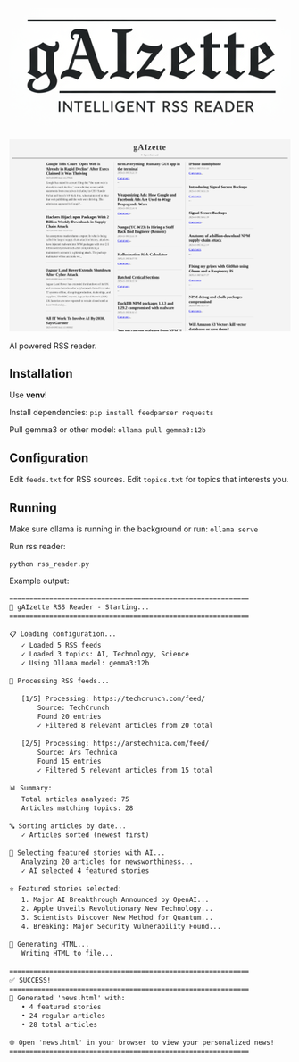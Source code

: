 # ![gAIzette](gaizette-logo.png)

![gAIzette screenshot](demo.png)

AI powered RSS reader.

## Installation

Use **venv**!

Install dependencies:
```pip install feedparser requests```

Pull gemma3 or other model:
```ollama pull gemma3:12b```

## Configuration

Edit ```feeds.txt``` for RSS sources.
Edit ```topics.txt``` for topics that interests you.

## Running

Make sure ollama is running in the background or run: ```ollama serve```

Run rss reader:

```python rss_reader.py```

Example output:

```
============================================================
🚀 gAIzette RSS Reader - Starting...
============================================================

📋 Loading configuration...
   ✓ Loaded 5 RSS feeds
   ✓ Loaded 3 topics: AI, Technology, Science
   ✓ Using Ollama model: gemma3:12b

🔄 Processing RSS feeds...

   [1/5] Processing: https://techcrunch.com/feed/
       Source: TechCrunch
       Found 20 entries
       ✓ Filtered 8 relevant articles from 20 total

   [2/5] Processing: https://arstechnica.com/feed/
       Source: Ars Technica
       Found 15 entries
       ✓ Filtered 5 relevant articles from 15 total

📊 Summary:
   Total articles analyzed: 75
   Articles matching topics: 28

🔤 Sorting articles by date...
   ✓ Articles sorted (newest first)

📰 Selecting featured stories with AI...
   Analyzing 20 articles for newsworthiness...
   ✓ AI selected 4 featured stories

⭐ Featured stories selected:
   1. Major AI Breakthrough Announced by OpenAI...
   2. Apple Unveils Revolutionary New Technology...
   3. Scientists Discover New Method for Quantum...
   4. Breaking: Major Security Vulnerability Found...

🎨 Generating HTML...
   Writing HTML to file...

============================================================
✅ SUCCESS!
============================================================
📄 Generated 'news.html' with:
   • 4 featured stories
   • 24 regular articles
   • 28 total articles

🌐 Open 'news.html' in your browser to view your personalized news!
============================================================
```
